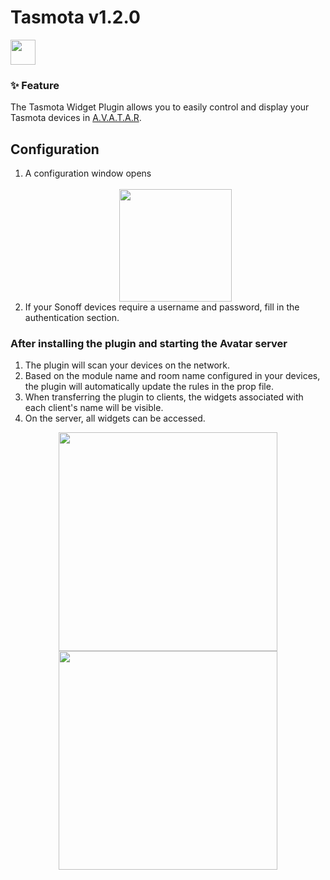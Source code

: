 # Tasmota v1.2.0  

<div style="text-align: left; margin: 10px 0">  
<img src="../../core/plugins/tasmota/assets/images/tasmota.png" width="40"/></div>  

### ✨ Feature  
The Tasmota Widget Plugin allows you to easily control and display your Tasmota devices in [A.V.A.T.A.R](https://github.com/Avatar-Home-Automation).   

## Configuration  

1. A configuration window opens <div style="text-align: center;">  
<img src="../../core/plugins/tasmota/assets/images/docs/window.png" width="180"/></div>   
2. If your Sonoff devices require a username and password, fill in the authentication section.  

### After installing the plugin and starting the Avatar server  

1. The plugin will scan your devices on the network.  
2. Based on the module name and room name configured in your devices, the plugin will automatically update the rules in the prop file.  
3. When transferring the plugin to clients, the widgets associated with each client's name will be visible.  
4. On the server, all widgets can be accessed.  

<div style="text-align: center;">  
<img src="../../core/plugins/tasmota/assets/images/docs/ws.png" width="350"/><img src="../../core/plugins/tasmota/assets/images/docs/ws-1.png" width="350"/></div>  

<br><br><br>